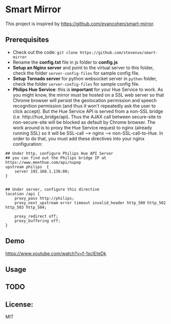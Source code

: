 # Smart Mirror
This project is inspired by https://github.com/evancohen/smart-mirror.

## Prerequisites

* Check out the code: `git clone https://github.com/stevenvo/smart-mirror`
* Rename the **config.txt** file in js folder to **config.js**
* **Setup an Nginx server** and point to the virtual server to this folder, check the folder `server-config-files` for sample config file.
* **Setup Tornado server** for python websocket server in `python` folder,  check the folder `server-config-files` for sample config file.
* **Philips Hue Service**: this is **important** for your Hue Service to work. As you might know, the mirror must be hosted on a SSL web server so that Chrome browser will persist the geolocation permission and speech recognition permission (and thus it won't repeatedly ask the user to click accept). But the Hue Service API is served from a non-SSL bridge (i.e. http://hue_bridge/api). Thus the AJAX call between secure-site to non-secure-site will be blocked as default by Chrome browser. The work around is to proxy the Hue Service request to nginx (already running SSL) so it will be SSL-call --> nginx --> non-SSL-call-to-Hue. In order to do that, you must add these directives into your nginx configuration:

```
## Under http, configure Philips Hue API Server
## you can find out the Philips bridge IP at https://www.meethue.com/api/nupnp
upstream philips  {
    server 192.168.1.136:80; 
} 


## Under server, configure this directive
location /api {
    proxy_pass http://philips;
    proxy_next_upstream error timeout invalid_header http_500 http_502 http_503 http_504;
         
    proxy_redirect off;
    proxy_buffering off;
}
```

## Demo

https://www.youtube.com/watch?v=f-1scIEteDk

## Usage


## TODO



## License:
MIT
